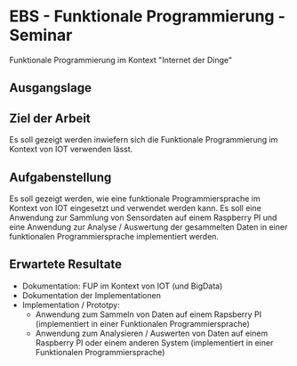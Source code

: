 # EBS - Funktionale Programmierung - Seminar
Funktionale Programmierung im Kontext "Internet der Dinge"

## Ausgangslage


## Ziel der Arbeit
Es soll gezeigt werden inwiefern sich die Funktionale Programmierung im Kontext von IOT verwenden lässt.

## Aufgabenstellung
Es soll gezeigt werden, wie eine funktionale Programmiersprache im Kontext von IOT eingesetzt und verwendet werden kann. Es soll eine Anwendung zur Sammlung von Sensordaten auf einem Raspberry PI und eine Anwendung zur Analyse / Auswertung der gesammelten Daten in einer funktionalen Programmiersprache implementiert werden.

## Erwartete Resultate
  - Dokumentation: FUP im Kontext von IOT (und BigData)
  - Dokumentation der Implementationen
  - Implementation / Prototpy:
    - Anwendung zum Sammeln von Daten auf einem Rapsberry PI (implementiert in einer Funktionalen Programmiersprache)
    - Anwendung zum Analysieren / Auswerten von Daten auf einem Raspberry PI oder einem anderen System (implementiert in einer Funktionalen Programmiersprache)
